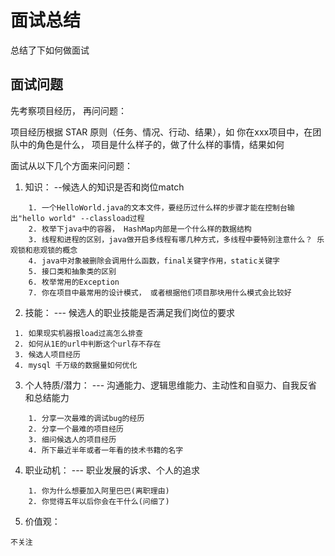 # 面试总结

总结了下如何做面试

## 面试问题

先考察项目经历， 再问问题：

项目经历根据 STAR 原则（任务、情况、行动、结果），如 你在xxx项目中，在团队中的角色是什么， 项目是什么样子的，做了什么样的事情，结果如何


面试从以下几个方面来问问题：
1. 知识： --候选人的知识是否和岗位match

```
    1. 一个HelloWorld.java的文本文件，要经历过什么样的步骤才能在控制台输出"hello world" --classload过程
    2. 枚举下java中的容器， HashMap内部是一个什么样的数据结构
    3. 线程和进程的区别，java做开启多线程有哪几种方式，多线程中要特别注意什么？ 乐观锁和悲观锁的概念
    4. java中对象被删除会调用什么函数，final关键字作用，static关键字
    5. 接口类和抽象类的区别
    6. 枚举常用的Exception
    7. 你在项目中最常用的设计模式， 或者根据他们项目那块用什么模式会比较好
```

2. 技能： --- 候选人的职业技能是否满足我们岗位的要求
```
 1. 如果现实机器报load过高怎么排查
 2. 如何从1E的url中判断这个url存不存在
 3. 候选人项目经历
 4. mysql 千万级的数据量如何优化
```
3. 个人特质/潜力： --- 沟通能力、逻辑思维能力、主动性和自驱力、自我反省和总结能力

```
    1. 分享一次最难的调试bug的经历
    2. 分享一个最难的项目经历
    3. 细问候选人的项目经历
    4. 所下最近半年或者一年看的技术书籍的名字
```
4. 职业动机：  --- 职业发展的诉求、个人的追求
```
    1. 你为什么想要加入阿里巴巴(离职理由)
    2. 你觉得五年以后你会在干什么(问细了)
```

5. 价值观：
```
不关注
```
